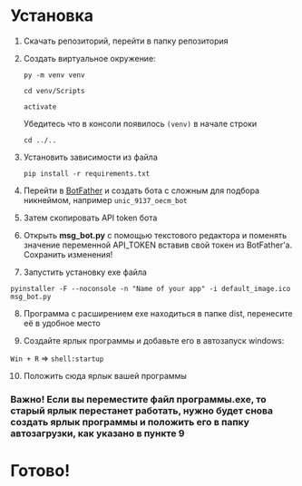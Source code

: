 # Установка

1. Скачать репозиторий, перейти в папку репозитория
2. Создать виртуальное окружение:
   
   
   `py -m venv venv`
   
   `cd venv/Scripts`

   `activate`

   Убедитесь что в консоли появилось `(venv)` в начале строки
   
   `cd ../..`

3. Установить зависимости из файла
   
   `pip install -r requirements.txt`

4. Перейти в [BotFather](https://t.me/botfather) и создать бота с сложным для подбора никнеймом, например `unic_9137_oecm_bot`
5. Затем скопировать API token бота
6. Открыть **msg_bot.py** с помощью текстового редактора и поменять значение переменной API_TOKEN вставив свой токен из BotFather'а. Сохранить изменения!
7. Запустить установку exe файла

  `pyinstaller -F --noconsole -n "Name of your app" -i default_image.ico msg_bot.py`
  
8. Программа с расширением exe находиться в папке dist, перенесите её в удобное место

9. Создайте ярлык программы и добавьте его в автозапуск windows:

`Win + R` => `shell:startup`

10. Положить сюда ярлык вашей программы

### **Важно!** Если вы переместите файл программы.exe, то старый ярлык перестанет работать, нужно будет снова создать ярлык программы и положить его в папку автозагрузки, как указано в пункте 9

# Готово!
